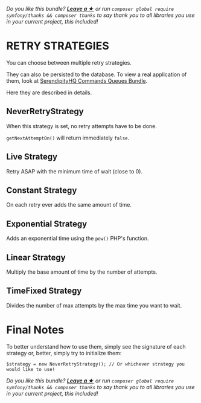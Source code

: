 *Do you like this bundle? [**Leave a &#9733;**](#js-repo-pjax-container) or run `composer global require symfony/thanks && composer thanks` to say thank you to all libraries you use in your current project, this included!*

# RETRY STRATEGIES

You can choose between multiple retry strategies.

They can also be persisted to the database. To view a real application of them, look at
 [SerendipityHQ Commands Queues Bundle](https://github.com/Aerendir/bundle-commands-queues).

Here they are described in details.

## NeverRetryStrategy

When this strategy is set, no retry attempts have to be done.

`getNextAttemptOn()` will return immediately `false`.

## Live Strategy

Retry ASAP with the minimum time of wait (close to 0).

## Constant Strategy

On each retry ever adds the same amount of time.

## Exponential Strategy

Adds an exponential time using the `pow()` PHP's function.

## Linear Strategy

Multiply the base amount of time by the number of attempts.

## TimeFixed Strategy

Divides the number of max attempts by the max time you want to wait.

# Final Notes

To better understand how to use them, simply see the signature of each strategy or, better, simply try to initialize
 them:

    $strategy = new NeverRetryStrategy(); // Or whichever strategy you would like to use!

*Do you like this bundle? [**Leave a &#9733;**](#js-repo-pjax-container) or run `composer global require symfony/thanks && composer thanks` to say thank you to all libraries you use in your current project, this included!*
